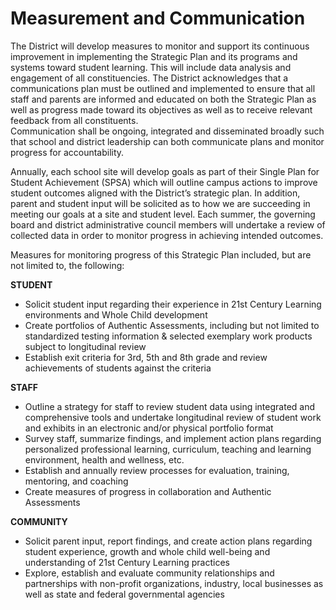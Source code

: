 Measurement and Communication
=============================

The District will develop measures to monitor and support its continuous 
improvement in implementing the Strategic Plan and its programs and systems 
toward student learning. This will include data analysis and engagement of all 
constituencies.  The District acknowledges that a communications plan must be 
outlined and implemented to ensure that all staff and parents are informed and 
educated on both the Strategic Plan as well as progress made toward its 
objectives as well as to receive relevant feedback from all constituents.  
Communication shall be ongoing, integrated and disseminated broadly such that 
school and district leadership can both communicate plans and monitor progress 
for accountability.

Annually, each school site will develop goals as part of their Single Plan for 
Student Achievement (SPSA) which will outline campus actions to improve 
student outcomes aligned with the District’s strategic plan. In addition, parent and 
student input will be solicited as to how we are succeeding in meeting our goals 
at a site and student level.  Each summer, the governing board and district 
administrative council members will undertake a review of collected data in order 
to monitor progress in achieving intended outcomes.

Measures for monitoring progress of this Strategic Plan included, but are not 
limited to, the following:

**STUDENT**
* Solicit student input regarding their experience in 21st Century Learning 
environments and Whole Child development
* Create portfolios of Authentic Assessments, including but not limited to 
standardized testing information & selected exemplary work products
subject to longitudinal review
* Establish exit criteria for 3rd, 5th and 8th grade and review achievements of 
students against the criteria

**STAFF**
* Outline a strategy for staff to review student data using integrated and 
comprehensive tools and undertake longitudinal review of student work 
and exhibits in an electronic and/or physical portfolio format
* Survey staff, summarize findings, and implement action plans regarding 
personalized professional learning, curriculum, teaching and learning 
environment, health and wellness, etc.
* Establish and annually review processes for evaluation, training, 
mentoring, and coaching
* Create measures of progress in collaboration and Authentic Assessments

**COMMUNITY**
* Solicit parent input, report findings, and create action plans regarding 
student experience, growth and whole child well-being and understanding 
of 21st Century Learning practices
* Explore, establish and evaluate community relationships and partnerships 
with non-profit organizations, industry, local businesses as well as state 
and federal governmental agencies
